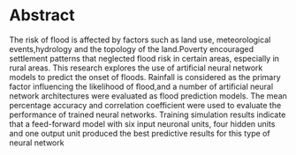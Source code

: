 # Abstract
The risk of flood is affected by factors such as land use, meteorological events,hydrology and the topology of the land.Poverty encouraged settlement patterns that neglected flood risk in certain areas, especially in rural areas. This research explores the use of artificial neural network models to predict the onset of floods. Rainfall is considered as the primary factor influencing the likelihood of flood,and a number of artificial neural network architectures were evaluated as flood prediction models.
                                             The mean percentage accuracy and correlation coefficient were used to evaluate the performance of trained neural networks. Training simulation results indicate that a feed-forward model with six input neuronal units, four hidden units and one output unit produced the best predictive results for this type of neural network
